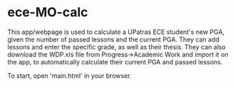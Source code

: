# ece-MO-calc
This app/webpage is used to calculate a UPatras ECE student's new PGA, given the number of passed lessons and the current PGA. They can add lessons and enter the specific grade, as well as their thesis. They can also download the WDP.xls file from Progress->Academic Work and import it on the app, to automatically calculate their current PGA and passed lessons.

To start, open 'main.html' in your browser.
